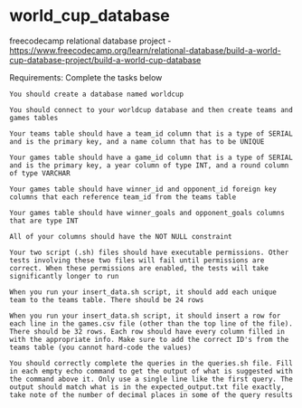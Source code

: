 # world_cup_database
freecodecamp relational database project - https://www.freecodecamp.org/learn/relational-database/build-a-world-cup-database-project/build-a-world-cup-database

Requirements:
Complete the tasks below

    You should create a database named worldcup

    You should connect to your worldcup database and then create teams and games tables

    Your teams table should have a team_id column that is a type of SERIAL and is the primary key, and a name column that has to be UNIQUE

    Your games table should have a game_id column that is a type of SERIAL and is the primary key, a year column of type INT, and a round column of type VARCHAR

    Your games table should have winner_id and opponent_id foreign key columns that each reference team_id from the teams table

    Your games table should have winner_goals and opponent_goals columns that are type INT

    All of your columns should have the NOT NULL constraint

    Your two script (.sh) files should have executable permissions. Other tests involving these two files will fail until permissions are correct. When these permissions are enabled, the tests will take significantly longer to run

    When you run your insert_data.sh script, it should add each unique team to the teams table. There should be 24 rows

    When you run your insert_data.sh script, it should insert a row for each line in the games.csv file (other than the top line of the file). There should be 32 rows. Each row should have every column filled in with the appropriate info. Make sure to add the correct ID's from the teams table (you cannot hard-code the values)

    You should correctly complete the queries in the queries.sh file. Fill in each empty echo command to get the output of what is suggested with the command above it. Only use a single line like the first query. The output should match what is in the expected_output.txt file exactly, take note of the number of decimal places in some of the query results

